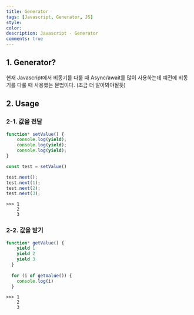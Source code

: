 ```yaml
---
title: Generator
tags: [Javascript, Generator, JS]
style: 
color: 
description: Javascript - Generator
comments: true
---
```


## 1. Generator?

현재 Javascript에서 비동기를 다룰 때 Async/await를 많이 사용하는데 예전에 비동기를 다룰 때 사용했는 문법이다. (조금 더 알아봐야될듯)

## 2. Usage

### 2-1. 값을 전달

```javascript
function* setValue() {
    console.log(yield);
    console.log(yield);
    console.log(yield);
}

const test = setValue()

test.next();
test.next(1);
test.next(2);
test.next(3);
```

    >>> 1
        2
        3

### 2-2. 값을 받기

```javascript
function* getValue() {
    yield 1
    yield 2
    yield 3
  }
  
  for (i of getValue()) { 
    console.log(i)
  }
```

    >>> 1
        2
        3